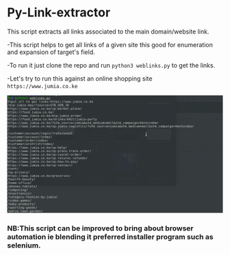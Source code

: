 # Py-Link-extractor
This script extracts all links associated to the main domain/website link.


-This script helps to get all links of a given site this good for enumeration and expansion of target's field.


-To run it just clone the repo and run `python3 weblinks.py` to get the links.

-Let's try to run this against an online shopping site `https://www.jumia.co.ke`

![pic](weblinks.jpg)





### NB:This script can be improved to bring about browser automation ie blending it preferred installer program such as selenium.
